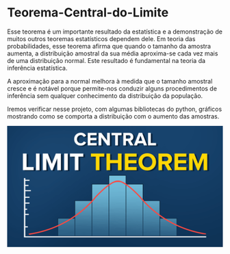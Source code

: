 # Teorema-Central-do-Limite

Esse teorema é um importante resultado da estatística e a demonstração de muitos outros teoremas estatísticos dependem dele.
Em teoria das probabilidades, esse teorema afirma que quando o tamanho da amostra aumenta, a distribuição amostral da sua média aproxima-se cada vez mais de uma distribuição normal. Este resultado é fundamental na teoria da inferência estatística.

A aproximação para a normal melhora à medida que o tamanho amostral cresce e é notável porque permite-nos conduzir alguns procedimentos de inferência sem qualquer conhecimento da distribuição da população.

Iremos verificar nesse projeto, com algumas bibliotecas do python, gráficos mostrando como se comporta a distribuição com o aumento das amostras.

<p align="center">
  <img src="Central_limit_theorem.png" >
</p>
